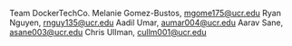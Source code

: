 Team DockerTechCo.
    Melanie Gomez-Bustos, mgome175@ucr.edu
    Ryan Nguyen, rnguy135@ucr.edu
    Aadil Umar, aumar004@ucr.edu
    Aarav Sane, asane003@ucr.edu
    Chris Ullman, cullm001@ucr.edu
